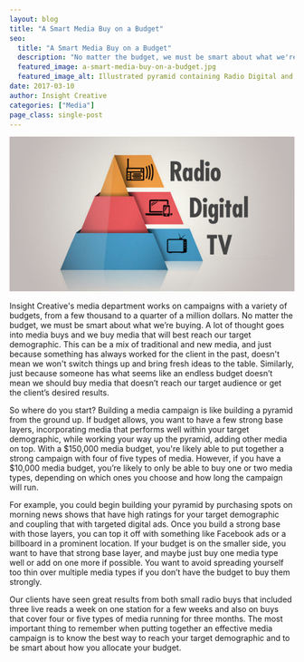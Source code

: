 ```yaml
---
layout: blog
title: "A Smart Media Buy on a Budget"
seo:
  title: "A Smart Media Buy on a Budget"
  description: "No matter the budget, we must be smart about what we're buying. A lot of thought goes into media buys and we buy media that will best reach our target demographic."
  featured_image: a-smart-media-buy-on-a-budget.jpg
  featured_image_alt: Illustrated pyramid containing Radio Digital and TV
date: 2017-03-10
author: Insight Creative
categories: ["Media"]
page_class: single-post
---
```


![Illustrated pyramid containing Radio Digital and TV](a-smart-media-buy-on-a-budget.jpg)

Insight Creative's media department works on campaigns with a variety of budgets, from a few thousand to a quarter of a million dollars. No matter the budget, we must be smart about what we’re buying. A lot of thought goes into media buys and we buy media that will best reach our target demographic. This can be a mix of traditional and new media, and just because something has always worked for the client in the past, doesn't mean we won't switch things up and bring fresh ideas to the table. Similarly, just because someone has what seems like an endless budget doesn’t mean we should buy media that doesn’t reach our target audience or get the client’s desired results.

So where do you start? Building a media campaign is like building a pyramid from the ground up. If budget allows, you want to have a few strong base layers, incorporating media that performs well within your target demographic, while working your way up the pyramid, adding other media on top. With a $150,000 media budget, you're likely able to put together a strong campaign with four of five types of media. However, if you have a $10,000 media budget, you’re likely to only be able to buy one or two media types, depending on which ones you choose and how long the campaign will run.

For example, you could begin building your pyramid by purchasing spots on morning news shows that have high ratings for your target demographic and coupling that with targeted digital ads. Once you build a strong base with those layers, you can top it off with something like Facebook ads or a billboard in a prominent location. If your budget is on the smaller side, you want to have that strong base layer, and maybe just buy one media type well or add on one more if possible. You want to avoid spreading yourself too thin over multiple media types if you don’t have the budget to buy them strongly.

Our clients have seen great results from both small radio buys that included three live reads a week on one station for a few weeks and also on buys that cover four or five types of media running for three months. The most important thing to remember when putting together an effective media campaign is to know the best way to reach your target demographic and to be smart about how you allocate your budget.
